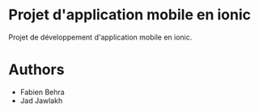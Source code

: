# Projet d'application mobile en ionic
Projet de développement d'application mobile en ionic.

# Authors
- Fabien Behra
- Jad Jawlakh
